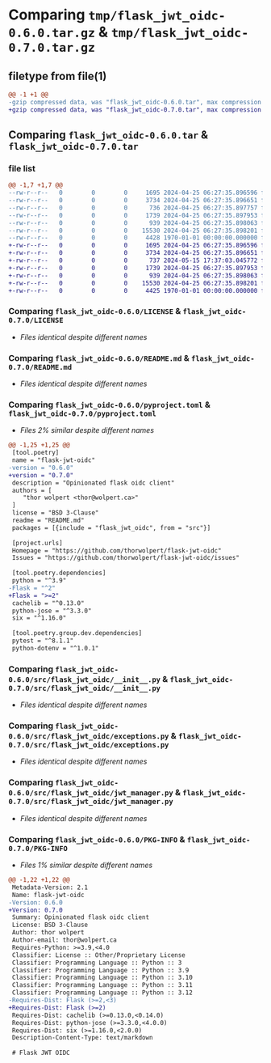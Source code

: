 # Comparing `tmp/flask_jwt_oidc-0.6.0.tar.gz` & `tmp/flask_jwt_oidc-0.7.0.tar.gz`

## filetype from file(1)

```diff
@@ -1 +1 @@
-gzip compressed data, was "flask_jwt_oidc-0.6.0.tar", max compression
+gzip compressed data, was "flask_jwt_oidc-0.7.0.tar", max compression
```

## Comparing `flask_jwt_oidc-0.6.0.tar` & `flask_jwt_oidc-0.7.0.tar`

### file list

```diff
@@ -1,7 +1,7 @@
--rw-r--r--   0        0        0     1695 2024-04-25 06:27:35.896596 flask_jwt_oidc-0.6.0/LICENSE
--rw-r--r--   0        0        0     3734 2024-04-25 06:27:35.896651 flask_jwt_oidc-0.6.0/README.md
--rw-r--r--   0        0        0      736 2024-04-25 06:27:35.897757 flask_jwt_oidc-0.6.0/pyproject.toml
--rw-r--r--   0        0        0     1739 2024-04-25 06:27:35.897953 flask_jwt_oidc-0.6.0/src/flask_jwt_oidc/__init__.py
--rw-r--r--   0        0        0      939 2024-04-25 06:27:35.898063 flask_jwt_oidc-0.6.0/src/flask_jwt_oidc/exceptions.py
--rw-r--r--   0        0        0    15530 2024-04-25 06:27:35.898201 flask_jwt_oidc-0.6.0/src/flask_jwt_oidc/jwt_manager.py
--rw-r--r--   0        0        0     4428 1970-01-01 00:00:00.000000 flask_jwt_oidc-0.6.0/PKG-INFO
+-rw-r--r--   0        0        0     1695 2024-04-25 06:27:35.896596 flask_jwt_oidc-0.7.0/LICENSE
+-rw-r--r--   0        0        0     3734 2024-04-25 06:27:35.896651 flask_jwt_oidc-0.7.0/README.md
+-rw-r--r--   0        0        0      737 2024-05-15 17:37:03.045772 flask_jwt_oidc-0.7.0/pyproject.toml
+-rw-r--r--   0        0        0     1739 2024-04-25 06:27:35.897953 flask_jwt_oidc-0.7.0/src/flask_jwt_oidc/__init__.py
+-rw-r--r--   0        0        0      939 2024-04-25 06:27:35.898063 flask_jwt_oidc-0.7.0/src/flask_jwt_oidc/exceptions.py
+-rw-r--r--   0        0        0    15530 2024-04-25 06:27:35.898201 flask_jwt_oidc-0.7.0/src/flask_jwt_oidc/jwt_manager.py
+-rw-r--r--   0        0        0     4425 1970-01-01 00:00:00.000000 flask_jwt_oidc-0.7.0/PKG-INFO
```

### Comparing `flask_jwt_oidc-0.6.0/LICENSE` & `flask_jwt_oidc-0.7.0/LICENSE`

 * *Files identical despite different names*

### Comparing `flask_jwt_oidc-0.6.0/README.md` & `flask_jwt_oidc-0.7.0/README.md`

 * *Files identical despite different names*

### Comparing `flask_jwt_oidc-0.6.0/pyproject.toml` & `flask_jwt_oidc-0.7.0/pyproject.toml`

 * *Files 2% similar despite different names*

```diff
@@ -1,25 +1,25 @@
 [tool.poetry]
 name = "flask-jwt-oidc"
-version = "0.6.0"
+version = "0.7.0"
 description = "Opinionated flask oidc client"
 authors = [
    "thor wolpert <thor@wolpert.ca>"
 ]
 license = "BSD 3-Clause"
 readme = "README.md"
 packages = [{include = "flask_jwt_oidc", from = "src"}]
 
 [project.urls]
 Homepage = "https://github.com/thorwolpert/flask-jwt-oidc"
 Issues = "https://github.com/thorwolpert/flask-jwt-oidc/issues"
 
 [tool.poetry.dependencies]
 python = "^3.9"
-Flask = "^2"
+Flask = ">=2"
 cachelib = "^0.13.0"
 python-jose = "^3.3.0"
 six = "^1.16.0"
 
 [tool.poetry.group.dev.dependencies]
 pytest = "^8.1.1"
 python-dotenv = "^1.0.1"
```

### Comparing `flask_jwt_oidc-0.6.0/src/flask_jwt_oidc/__init__.py` & `flask_jwt_oidc-0.7.0/src/flask_jwt_oidc/__init__.py`

 * *Files identical despite different names*

### Comparing `flask_jwt_oidc-0.6.0/src/flask_jwt_oidc/exceptions.py` & `flask_jwt_oidc-0.7.0/src/flask_jwt_oidc/exceptions.py`

 * *Files identical despite different names*

### Comparing `flask_jwt_oidc-0.6.0/src/flask_jwt_oidc/jwt_manager.py` & `flask_jwt_oidc-0.7.0/src/flask_jwt_oidc/jwt_manager.py`

 * *Files identical despite different names*

### Comparing `flask_jwt_oidc-0.6.0/PKG-INFO` & `flask_jwt_oidc-0.7.0/PKG-INFO`

 * *Files 1% similar despite different names*

```diff
@@ -1,22 +1,22 @@
 Metadata-Version: 2.1
 Name: flask-jwt-oidc
-Version: 0.6.0
+Version: 0.7.0
 Summary: Opinionated flask oidc client
 License: BSD 3-Clause
 Author: thor wolpert
 Author-email: thor@wolpert.ca
 Requires-Python: >=3.9,<4.0
 Classifier: License :: Other/Proprietary License
 Classifier: Programming Language :: Python :: 3
 Classifier: Programming Language :: Python :: 3.9
 Classifier: Programming Language :: Python :: 3.10
 Classifier: Programming Language :: Python :: 3.11
 Classifier: Programming Language :: Python :: 3.12
-Requires-Dist: Flask (>=2,<3)
+Requires-Dist: Flask (>=2)
 Requires-Dist: cachelib (>=0.13.0,<0.14.0)
 Requires-Dist: python-jose (>=3.3.0,<4.0.0)
 Requires-Dist: six (>=1.16.0,<2.0.0)
 Description-Content-Type: text/markdown
 
 # Flask JWT OIDC
```

